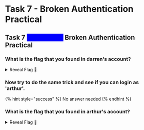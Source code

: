 # Task 7 - Broken Authentication Practical

## Task 7 <mark style="color:blue;background-color:blue;">\[Severity 2]</mark> Broken Authentication Practical

### What is the flag that you found in darren's account?

<details>

<summary>Reveal Flag <span data-gb-custom-inline data-tag="emoji" data-code="1f6a9">🚩</span></summary>

:triangular\_flag\_on\_post:`fe86079416a21a3c99937fea8874b667`

</details>

### Now try to do the same trick and see if you can login as '**arthur'**.

{% hint style="success" %}
No answer needed
{% endhint %}

### What is the flag that you found in arthur's account?

<details>

<summary>Reveal Flag <span data-gb-custom-inline data-tag="emoji" data-code="1f6a9">🚩</span></summary>

:triangular\_flag\_on\_post:`d9ac0f7db4fda460ac3edeb75d75e16e`

</details>

